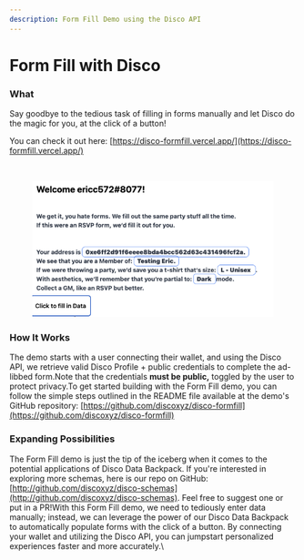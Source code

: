 ```yaml
---
description: Form Fill Demo using the Disco API
---
```


# Form Fill with Disco

### What <a href="#what" id="what"></a>

Say goodbye to the tedious task of filling in forms manually and let Disco do the magic for you, at the click of a button!

You can check it out here: [https://disco-formfill.vercel.app/](https://disco-formfill.vercel.app/)

​​

<figure><img src="../../.gitbook/assets/Screen Shot 2023-07-31 at 12.20.55 PM.png" alt=""><figcaption></figcaption></figure>

### **How It Works** <a href="#how-it-works" id="how-it-works"></a>

The demo starts with a user connecting their wallet, and using the Disco API, we retrieve valid Disco Profile + public credentials to complete the ad-libbed form.Note that the credentials **must be public,** toggled by the user to protect privacy.To get started building with the Form Fill demo, you can follow the simple steps outlined in the README file available at the demo's GitHub repository: [https://github.com/discoxyz/disco-formfill](https://github.com/discoxyz/disco-formfill)​

### **Expanding Possibilities** <a href="#expanding-possibilities" id="expanding-possibilities"></a>

The Form Fill demo is just the tip of the iceberg when it comes to the potential applications of Disco Data Backpack. If you're interested in exploring more schemas, here is our repo on GitHub: [http://github.com/discoxyz/disco-schemas](http://github.com/discoxyz/disco-schemas). Feel free to suggest one or put in a PR!With this Form Fill demo, we need to tediously enter data manually; instead, we can leverage the power of our Disco Data Backpack to automatically populate forms with the click of a button. By connecting your wallet and utilizing the Disco API, you can jumpstart personalized experiences faster and more accurately.\

